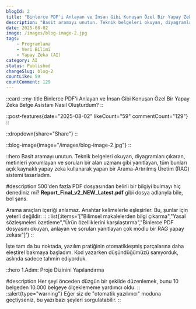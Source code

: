 ```yaml
---
blogId: 2
title: "Binlerce PDF'i Anlayan ve İnsan Gibi Konuşan Özel Bir Yapay Zeka Belge Asistanı Nasıl Oluşturdum?"
description: "Basit aramayı unutun. Teknik belgeleri okuyan, diyagramları çıkaran, metinleri yorumlayan ve soruları bir alan uzmanı gibi yanıtlayan,tüm bunları açık kaynaklı yapay zeka kullanarak yapan bir Arama-Artırılmış Üretim (RAG) sistemi tasarladım."
date: 2025-08-02
image: /images/blog-image-2.jpg
tags:
    - Programlama
    - Veri Bilimi
    - Yapay Zeka (AI)
category: AI
status: Published
changeSlug: blog-2
countLike: 59
countComment: 129
---
```

::card
::my-title
Binlerce PDF'i Anlayan ve İnsan Gibi Konuşan Özel Bir Yapay Zeka Belge Asistanı Nasıl Oluşturdum?
::

::post-features{date="2025-08-02" likeCount="59" commentCount="129"}
::

::dropdown{share="Share"}
::

::blog-image{image="/images/blog-image-2.jpg"}
::

::hero
Basit aramayı unutun. Teknik belgeleri okuyan, diyagramları çıkaran, metinleri yorumlayan ve soruları bir alan uzmanı gibi yanıtlayan, tüm bunları açık kaynaklı yapay zeka kullanarak yapan bir Arama-Artırılmış Üretim (RAG) sistemi tasarladım.

#description
500'den fazla PDF dosyasından belirli bir bilgiyi bulmayı hiç denediniz mi?
**Report_Final_v2_NEW_Latest.pdf** gibi dosya adlarıyla bile, bol şans.

Arama araçları içeriği anlamaz. Anahtar kelimelerle eşleşirler. Bu, şunlar için yeterli değildir:
::
::list{:items='["Bilimsel makalelerden bilgi çıkarma","Yasal sözleşmeleri özetleme","Ürün özelliklerini karşılaştırma","Binlerce PDF dosyasını okuyan, anlayan ve soruları yanıtlayan çok modlu bir RAG yapay zekası"]'}
::

İşte tam da bu noktada, yazılım pratiğinin otomatikleşmiş parçalarına daha eleştirel bakmaya başladım. Kod yazarken düşündüğümüzü sanıyorduk, aslında sadece tahmin ediyorduk.

::hero
1.Adım: Proje Dizinini Yapılandırma 

#description
Her şeyi önceden düzgün bir şekilde düzenlemek, bunu 10 belgeden 10.000 belgeye ölçeklememe yardımcı oldu.
::
::alert{type="warning"}
Eğer siz de "otomatik yazılımcı" moduna geçtiyseniz, bu yazı bazı şeyleri sorgulatabilir.
::


